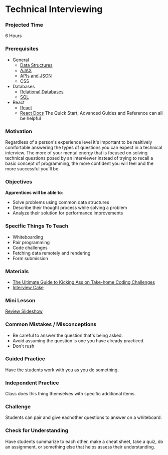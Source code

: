 # Technical Interviewing

### Projected Time
6 Hours

### Prerequisites
- General
  - [Data Structures](https://github.com/Techtonica/curriculum/blob/master/data-structures/queue.md)
  - [AJAX](https://github.com/Techtonica/curriculum/tree/master/ajax)
  - [APIs and JSON](https://github.com/Techtonica/curriculum/blob/master/api-application-programming-interface/apis-and-json.md)
  - CSS
- Databases
  - [Relational Databases](https://github.com/Techtonica/curriculum/blob/master/relational-databases/relational-databases.md)
  - [SQL](https://github.com/Techtonica/curriculum/blob/master/SQL/sql.md)
- React
  - [React](https://github.com/Techtonica/curriculum/blob/master/react-js/react.md)
  - [React Docs](https://reactjs.org/docs/hello-world.html) The Quick Start, Advanced Guides and Reference can all be helpful
### Motivation

Regardless of a person's experience level it's important to be
realtively comfortable answering the types of questions you can expect
in a technical interview. The more of your mental energy that is focused
on solving technical questions posed by an interviewer instead of
trying to recall a basic concept of programming, the more confident you
will feel and the more successful you'll be.


### Objectives
**Apprentices will be able to**:
- Solve problems using common data structures
- Describe their thought process while solving a problem
- Analyze their solution for performance improvements

### Specific Things To Teach
- Whiteboarding
- Pair programming
- Code challenges
- Fetching data remotely and rendering
- Form submission

### Materials

- [The Ultimate Guide to Kicking Ass on Take-home Coding Challenges](https://www.fullstackinterviewing.com/2018/02/02/the-ultimate-guide-to-kicking-ass-on-take-home-coding-challenges.html)
- [Interview Cake](https://www.interviewcake.com/)

### Mini Lesson
[Review Slideshow](https://docs.google.com/presentation/d/19birb2c6D06BRNKxEPvl_kaFR_4A_w9w0Z1l2ko7LII/edit?ts=5ad0ec5c#slide=id.p)

### Common Mistakes / Misconceptions

- Be careful to answer the question that's being asked.
- Avoid assuming the question is one you have already practiced.
- Don't rush

### Guided Practice

Have the students work with you as you do something.


### Independent Practice

Class does this thing themselves with specific additional items.


### Challenge

Students can pair and give eachother questions to answer on a whiteboard.


### Check for Understanding

Have students summarize to each other, make a cheat sheet, take a quiz, do an assignment, or something else that helps assess their understanding.

